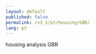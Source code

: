 ```yaml
---
layout: default
published: false
permalink: /v3_1/pt/housing/GBR/
lang: pt
---
```


housing analysis GBR
